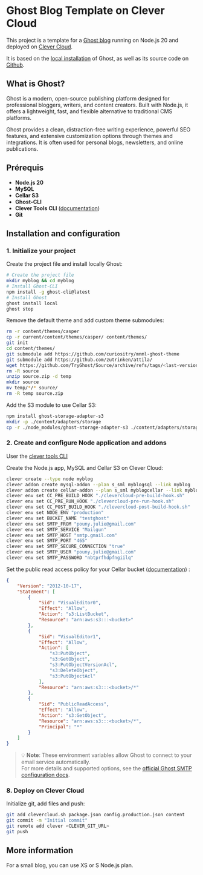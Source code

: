 # Ghost Blog Template on Clever Cloud

This project is a template for a [Ghost blog](https://ghost.org) running on Node.js 20 and deployed on [Clever Cloud](https://clever-cloud.com).

It is based on the [local installation](https://ghost.org/docs/install/local/) of Ghost, as well as its source code on [Github](https://github.com/TryGhost/Ghost/).

## What is Ghost?

Ghost is a modern, open-source publishing platform designed for professional bloggers, writers, and content creators. Built with Node.js, it offers a lightweight, fast, and flexible alternative to traditional CMS platforms. 

Ghost provides a clean, distraction-free writing experience, powerful SEO features, and extensive customization options through themes and integrations. It is often used for personal blogs, newsletters, and online publications.

## Prérequis

- **Node.js 20**
- **MySQL**
- **Cellar S3**
- **Ghost-CLI**
- **Clever Tools CLI** ([documentation](https://www.clever-cloud.com/developers/doc/cli/))
- **Git**

## Installation and configuration

### 1. Initialize your project

Create the project file and install locally Ghost:
```sh
# Create the project file
mkdir myblog && cd myblog
# Install Ghost-CLI
npm install -g ghost-cli@latest
# Install Ghost
ghost install local
ghost stop
```

Remove the default theme and add custom theme submodules:
```sh
rm -r content/themes/casper
cp -r current/content/themes/casper/ content/themes/
git init
cd content/themes/
git submodule add https://github.com/curiositry/mnml-ghost-theme
git submodule add https://github.com/zutrinken/attila/
wget https://github.com/TryGhost/Source/archive/refs/tags/<last-version>.zip -O source.zip #check and use the lastest version https://github.com/TryGhost/Source/releases
rm -R source
unzip source.zip -d temp
mkdir source
mv temp/*/* source/
rm -R temp source.zip
```

Add the S3 module to use Cellar S3:
```sh
npm install ghost-storage-adapter-s3
mkdir -p ./content/adapters/storage
cp -r ./node_modules/ghost-storage-adapter-s3 ./content/adapters/storage/s3
```

### 2. Create and configure Node application and addons

User the [clever tools CLI](https://www.clever-cloud.com/developers/doc/cli/install)

Create the Node.js app, MySQL and Cellar S3 on Clever Cloud:
```sh
clever create --type node myblog
clever addon create mysql-addon --plan s_sml myblogsql --link myblog
clever addon create cellar-addon --plan s_sml myblogcellar --link myblog
clever env set CC_PRE_BUILD_HOOK "./clevercloud-pre-build-hook.sh"
clever env set CC_PRE_RUN_HOOK "./clevercloud-pre-run-hook.sh"
clever env set CC_POST_BUILD_HOOK "./clevercloud-post-build-hook.sh"
clever env set NODE_ENV "production"
clever env set BUCKET_NAME "testghost" 
clever env set SMTP_FROM "pouny.julie@gmail.com"
clever env set SMTP_SERVICE "Mailgun" 
clever env set SMTP_HOST "smtp.gmail.com"
clever env set SMTP_PORT "465"
clever env set SMTP_SECURE_CONNECTION "true"
clever env set SMTP_USER "pouny.julie@gmail.com"
clever env set SMTP_PASSWORD "nbtprfhdpfngiilq"
```

Set the public read access policy for your Cellar bucket ([documentation](https://www.clever-cloud.com/developers/doc/addons/cellar/#public-bucket-policy)) :
```json
{
    "Version": "2012-10-17",
    "Statement": [
        {
            "Sid": "VisualEditor0",
            "Effect": "Allow",
            "Action": "s3:ListBucket",
            "Resource": "arn:aws:s3:::<bucket>"
        },
        {
            "Sid": "VisualEditor1",
            "Effect": "Allow",
            "Action": [
                "s3:PutObject",
                "s3:GetObject",
                "s3:PutObjectVersionAcl",
                "s3:DeleteObject",
                "s3:PutObjectAcl"
            ],
            "Resource": "arn:aws:s3:::<bucket>/*"
        },
        {
            "Sid": "PublicReadAccess",
            "Effect": "Allow",
            "Action": "s3:GetObject",
            "Resource": "arn:aws:s3:::<bucket>/*",
            "Principal": "*"
        }
    ]
}
```

> 💡 **Note**: These environment variables allow Ghost to connect to your email service automatically.  
> For more details and supported options, see the [official Ghost SMTP configuration docs](https://ghost.org/docs/config/#mail).

### 8. Deploy on Clever Cloud

Initialize git, add files and push:
```sh
git add clevercloud.sh package.json config.production.json content
git commit -m "Initial commit"
git remote add clever <CLEVER_GIT_URL>
git push
```

## More information

For a small blog, you can use XS or S Node.js plan.